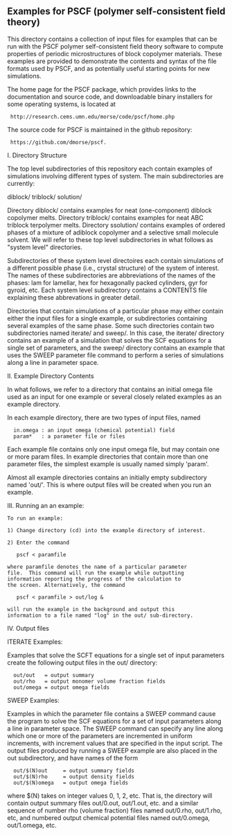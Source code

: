 
Examples for PSCF (polymer self-consistent field theory) 
--------------------------------------------------------

This directory contains a collection of input files for examples 
that can be run with the PSCF polymer self-consistent field theory 
software to compute properties of periodic microstructures of 
block copolymer materials. These examples are provided to
demonstrate the contents and syntax of the file formats used 
by PSCF, and as potentially useful starting points for new 
simulations.

The home page for the PSCF package, which provides links to 
the documentation and source code, and downloadable binary 
installers for some operating systems, is located at 

     http://research.cems.umn.edu/morse/code/pscf/home.php

The source code for PSCF is maintained in the github repository:

     https://github.com/dmorse/pscf.
 
I. Directory Structure

The top level subdirectories of this repository each contain 
examples of simulations involving different types of system. 
The main subdirectories are currently:

   diblock/
   triblock/
   solution/

Directory diblock/ contains examples for neat (one-component) 
diblock copolymer melts.  Directory triblock/ contains examples 
for neat ABC triblock terpolymer melts.  Directory ssolution/ 
contains examples of ordered phases of a mixture of  adiblock
copolymer and a selective small molecule solvent. We will refer 
to these top level subdirectories in what follows as "system 
level" directories. 

Subdirectories of these system level directoires each contain
simulations of a different possible phase (i.e., crystal structure)
of the system of interest. The names of these subdirectories are 
abbreviations of the names of the phases: lam for lamellar, hex for 
hexagonally packed cylinders, gyr for gyroid, etc. Each system level 
subdirectory contains a CONTENTS file explaining these abbrevations 
in greater detail. 

Directories that contain simulations of a particular phase may 
either contain either the input files for a single example, or 
subdirectories containing several examples of the same phase. 
Some such directories contain two subdirectories named iterate/ 
and sweep/. In this case, the iterate/ directory contains an 
example of a simulation that solves the SCF equations for a 
single set of parameters, and the sweep/ directory contains an 
example that uses the SWEEP parameter file command to perform
a series of simulations along a line in parameter space.

II. Example Directory Contents

   In what follows, we refer to a directory that contains an
   initial omega file used as an input for one example or 
   several closely related examples as an example directory.

   In each example directory, there are two types of input files,
   named
   
      in.omega : an input omega (chemical potential) field
      param*   : a parameter file or files

   Each example file contains only one input omega file, but 
   may contain one or more param files. In example directories
   that contain more than one parameter files, the simplest
   example is usually named simply 'param'.
 
   Almost all example directories contains an initially empty 
   subdirectory named 'out/'. This is where output files will 
   be created when you run an example.  
 
III. Running an an example:

    To run an example:

    1) Change directory (cd) into the example directory of interest.

    2) Enter the command

       pscf < paramfile

    where paramfile denotes the name of a particular parameter
    file.  This command will run the example while outputting 
    information reporting the progress of the calculation to 
    the screen. Alternatively, the command

       pscf < paramfile > out/log &

    will run the example in the background and output this 
    information to a file named "log" in the out/ sub-directory.

IV. Output files

   ITERATE Examples:

   Examples that solve the SCFT equations for a single set of 
   input parameters create the following output files in the
   out/ directory:

      out/out   = output summary 
      out/rho   = output monomer volume fraction fields
      out/omega = output omega fields
  
   SWEEP Examples:

   Examples in which the parameter file contains a SWEEP command
   cause the program to solve the SCF equations for a set of input 
   parameters along a line in parameter space. The SWEEP command
   can specify any line along which one or more of the parameters 
   are incremented in uniform increments, with increment values 
   that are specified in the input script.  The output files 
   produced by running a SWEEP example are also placed in the out
   subdirectory, and have names of the form

      out/$(N)out     = output summary fields
      out/$(N)rho     = output density fields
      out/$(N)omega   = output omega fields

   where $(N) takes on integer values 0, 1, 2, etc. That is, the 
   directory will contain output summary files out/0.out, out/1.out, 
   etc.  and a similar sequence of number rho (volume fraction) 
   files named out/0.rho, out/1.rho, etc, and numbered output 
   chemical potential files named out/0.omega, out/1.omega, etc.

